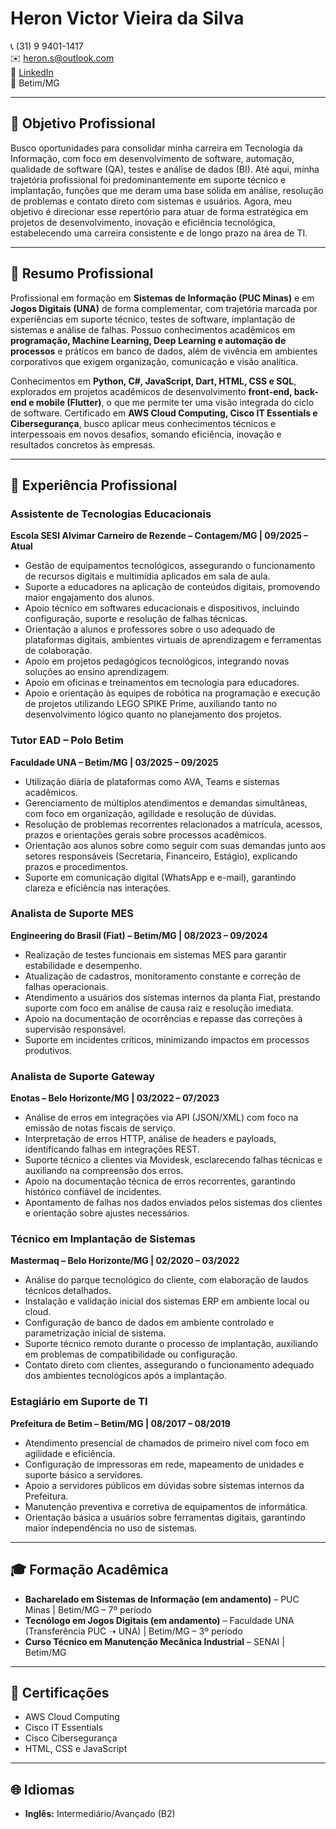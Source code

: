 # Heron Victor Vieira da Silva  
📞 (31) 9 9401-1417  
✉️ heron.s@outlook.com  
🔗 [LinkedIn](https://www.linkedin.com/in/heron-silva)  
📍 Betim/MG  

---

## 🎯 Objetivo Profissional
Busco oportunidades para consolidar minha carreira em Tecnologia da Informação, com foco em desenvolvimento de software, automação, qualidade de software (QA), testes e análise de dados (BI). Até aqui, minha trajetória profissional foi predominantemente em suporte técnico e implantação, funções que me deram uma base sólida em análise, resolução de problemas e contato direto com sistemas e usuários. Agora, meu objetivo é direcionar esse repertório para atuar de forma estratégica em projetos de desenvolvimento, inovação e eficiência tecnológica, estabelecendo uma carreira consistente e de longo prazo na área de TI.

---

## 📝 Resumo Profissional
Profissional em formação em **Sistemas de Informação (PUC Minas)** e em **Jogos Digitais (UNA)** de forma complementar, com trajetória marcada por experiências em suporte técnico, testes de software, implantação de sistemas e análise de falhas. Possuo conhecimentos acadêmicos em **programação, Machine Learning, Deep Learning e automação de processos** e práticos em banco de dados, além de vivência em ambientes corporativos que exigem organização, comunicação e visão analítica.  

Conhecimentos em **Python, C#, JavaScript, Dart, HTML, CSS e SQL**, explorados em projetos acadêmicos de desenvolvimento **front-end, back-end e mobile (Flutter)**, o que me permite ter uma visão integrada do ciclo de software. Certificado em **AWS Cloud Computing, Cisco IT Essentials e Cibersegurança**, busco aplicar meus conhecimentos técnicos e interpessoais em novos desafios, somando eficiência, inovação e resultados concretos às empresas.

---

## 💼 Experiência Profissional

### Assistente de Tecnologias Educacionais  
**Escola SESI Alvimar Carneiro de Rezende – Contagem/MG | 09/2025 – Atual**  
- Gestão de equipamentos tecnológicos, assegurando o funcionamento de recursos digitais e multimídia aplicados em sala de aula.  
- Suporte a educadores na aplicação de conteúdos digitais, promovendo maior engajamento dos alunos.  
- Apoio técnico em softwares educacionais e dispositivos, incluindo configuração, suporte e resolução de falhas técnicas.  
- Orientação a alunos e professores sobre o uso adequado de plataformas digitais, ambientes virtuais de aprendizagem e ferramentas de colaboração.  
- Apoio em projetos pedagógicos tecnológicos, integrando novas soluções ao ensino aprendizagem.  
- Apoio em oficinas e treinamentos em tecnologia para educadores.  
- Apoio e orientação às equipes de robótica na programação e execução de projetos utilizando LEGO SPIKE Prime, auxiliando tanto no desenvolvimento lógico quanto no planejamento dos projetos.  

### Tutor EAD – Polo Betim  
**Faculdade UNA – Betim/MG | 03/2025 – 09/2025**  
- Utilização diária de plataformas como AVA, Teams e sistemas acadêmicos.  
- Gerenciamento de múltiplos atendimentos e demandas simultâneas, com foco em organização, agilidade e resolução de dúvidas.  
- Resolução de problemas recorrentes relacionados a matrícula, acessos, prazos e orientações gerais sobre processos acadêmicos.  
- Orientação aos alunos sobre como seguir com suas demandas junto aos setores responsáveis (Secretaria, Financeiro, Estágio), explicando prazos e procedimentos.  
- Suporte em comunicação digital (WhatsApp e e-mail), garantindo clareza e eficiência nas interações.  

### Analista de Suporte MES  
**Engineering do Brasil (Fiat) – Betim/MG | 08/2023 – 09/2024**  
- Realização de testes funcionais em sistemas MES para garantir estabilidade e desempenho.  
- Atualização de cadastros, monitoramento constante e correção de falhas operacionais.  
- Atendimento a usuários dos sistemas internos da planta Fiat, prestando suporte com foco em análise de causa raiz e resolução imediata.  
- Apoio na documentação de ocorrências e repasse das correções à supervisão responsável.  
- Suporte em incidentes críticos, minimizando impactos em processos produtivos.  

### Analista de Suporte Gateway  
**Enotas – Belo Horizonte/MG | 03/2022 – 07/2023**  
- Análise de erros em integrações via API (JSON/XML) com foco na emissão de notas fiscais de serviço.  
- Interpretação de erros HTTP, análise de headers e payloads, identificando falhas em integrações REST.  
- Suporte técnico a clientes via Movidesk, esclarecendo falhas técnicas e auxiliando na compreensão dos erros.  
- Apoio na documentação técnica de erros recorrentes, garantindo histórico confiável de incidentes.  
- Apontamento de falhas nos dados enviados pelos sistemas dos clientes e orientação sobre ajustes necessários.  

### Técnico em Implantação de Sistemas  
**Mastermaq – Belo Horizonte/MG | 02/2020 – 03/2022**  
- Análise do parque tecnológico do cliente, com elaboração de laudos técnicos detalhados.  
- Instalação e validação inicial dos sistemas ERP em ambiente local ou cloud.  
- Configuração de banco de dados em ambiente controlado e parametrização inicial de sistema.  
- Suporte técnico remoto durante o processo de implantação, auxiliando em problemas de compatibilidade ou configuração.  
- Contato direto com clientes, assegurando o funcionamento adequado dos ambientes tecnológicos após a implantação.  

### Estagiário em Suporte de TI  
**Prefeitura de Betim – Betim/MG | 08/2017 – 08/2019**  
- Atendimento presencial de chamados de primeiro nível com foco em agilidade e eficiência.  
- Configuração de impressoras em rede, mapeamento de unidades e suporte básico a servidores.  
- Apoio a servidores públicos em dúvidas sobre sistemas internos da Prefeitura.  
- Manutenção preventiva e corretiva de equipamentos de informática.  
- Orientação básica a usuários sobre ferramentas digitais, garantindo maior independência no uso de sistemas.  

---

## 🎓 Formação Acadêmica
- **Bacharelado em Sistemas de Informação (em andamento)** – PUC Minas | Betim/MG – 7º período  
- **Tecnólogo em Jogos Digitais (em andamento)** – Faculdade UNA (Transferência PUC ➝ UNA) | Betim/MG – 3º período  
- **Curso Técnico em Manutenção Mecânica Industrial** – SENAI | Betim/MG  

---

## 📜 Certificações
- AWS Cloud Computing  
- Cisco IT Essentials  
- Cisco Cibersegurança  
- HTML, CSS e JavaScript  

---

## 🌐 Idiomas
- **Inglês:** Intermediário/Avançado (B2)  
